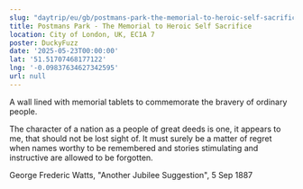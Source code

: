 ```yaml
---
slug: "daytrip/eu/gb/postmans-park-the-memorial-to-heroic-self-sacrifice"
title: Postmans Park - The Memorial to Heroic Self Sacrifice
location: City of London, UK, EC1A 7
poster: DuckyFuzz
date: '2025-05-23T00:00:00'
lat: '51.51707468177122'
lng: '-0.09837634627342595'
url: null
---
```


A wall lined with memorial tablets to commemorate the bravery of ordinary people.

The character of a nation as a people of great deeds is one, it appears to me, that should not be lost sight of. It must surely be a matter of regret when names worthy to be remembered and stories stimulating and instructive are allowed to be forgotten.

George Frederic Watts, "Another Jubilee Suggestion", 5 Sep 1887
